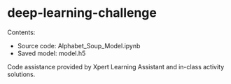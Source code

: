 # deep-learning-challenge

Contents: 

- Source code: Alphabet_Soup_Model.ipynb
- Saved model: model.h5

Code assistance provided by Xpert Learning Assistant and in-class activity solutions.
